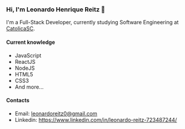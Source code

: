 ### Hi, I'm Leonardo Henrique Reitz 👋

I'm a Full-Stack Developer, currently studying Software Engineering at [CatolicaSC](https://www.catolicasc.org.br/).

#### Current knowledge

- JavaScript
- ReactJS
- NodeJS
- HTML5
- CSS3
- And more...

#### Contacts

- Email: leonardoreitz0@gmail.com
- Linkedin: https://www.linkedin.com/in/leonardo-reitz-723487244/
